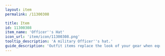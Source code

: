 ```yaml
---
layout: item
permalink: /11300308

title: Item
id: 11300308
item_name: 'Officer''s Hat'
icon_url: 'item/icon/11300308.png'
tooltip_description: 'A military Officer''s hat.'
guide_description: 'Outfit items replace the look of your gear when equipped.'
---
```

